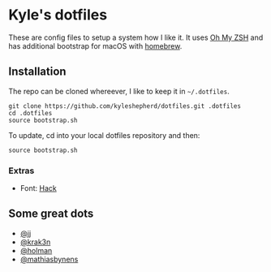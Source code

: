 # Kyle's dotfiles

These are config files to setup a system how I like it. It uses [Oh My ZSH](https://github.com/robbyrussell/oh-my-zsh) and has additional bootstrap for macOS with [homebrew](https://brew.sh/).

## Installation

The repo can be cloned whereever, I like to keep it in `~/.dotfiles`.
```
git clone https://github.com/kyleshepherd/dotfiles.git .dotfiles
cd .dotfiles
source bootstrap.sh
```

To update, cd into your local dotfiles repository and then:
```
source bootstrap.sh
```

### Extras

- Font: [Hack](https://github.com/source-foundry/Hack#quick-installation)

## Some great dots
- [@jj](https://github.com/jamesjwarren)
- [@krak3n](https://github.com/krak3n/.dots)
- [@holman](https://github.com/holman/dotfiles)
- [@mathiasbynens](https://github.com/mathiasbynens/dotfiles)
